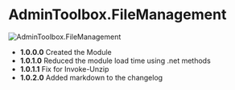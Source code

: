 # **AdminToolbox.FileManagement**

![AdminToolbox.FileManagement](https://github.com/TheTaylorLee/AdminToolbox/blob/master/Images/AdminToolbox.FileManagement.png)

* **1.0.0.0** Created the Module
* **1.0.1.0** Reduced the module load time using .net methods
* **1.0.1.1** Fix for Invoke-Unzip
* **1.0.2.0** Added markdown to the changelog